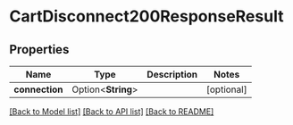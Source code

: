 # CartDisconnect200ResponseResult

## Properties

Name | Type | Description | Notes
------------ | ------------- | ------------- | -------------
**connection** | Option<**String**> |  | [optional]

[[Back to Model list]](../README.md#documentation-for-models) [[Back to API list]](../README.md#documentation-for-api-endpoints) [[Back to README]](../README.md)


